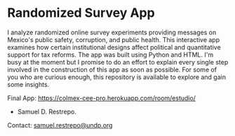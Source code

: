 # Randomized Survey App

I analyze randomized online survey experiments providing messages on Mexico's public safety, corruption, and public health. This interactive app examines how certain institutional designs affect political and quantitative support for tax reforms. The app was built using Python and HTML. I'm
 busy at the moment but I promise to do an effort to explain every single step involved in the construction of this app as soon as possible. For some of you who are curious enough, this repository is available to explore and gain some insights. 
 
 Final App: https://colmex-cee-pro.herokuapp.com/room/estudio/

- Samuel D. Restrepo. 

Contact: samuel.restrepo@undp.org
